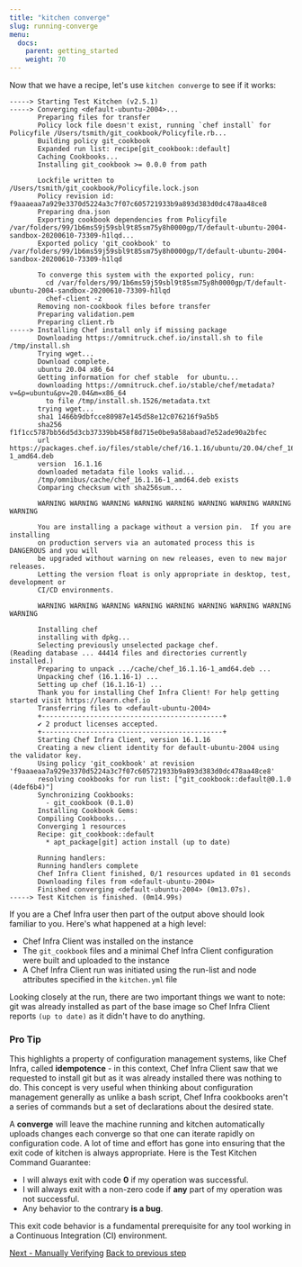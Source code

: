 ```yaml
---
title: "kitchen converge"
slug: running-converge
menu:
  docs:
    parent: getting_started
    weight: 70
---
```


Now that we have a recipe, let's use `kitchen converge` to see if it works:

~~~
-----> Starting Test Kitchen (v2.5.1)
-----> Converging <default-ubuntu-2004>...
       Preparing files for transfer
       Policy lock file doesn't exist, running `chef install` for Policyfile /Users/tsmith/git_cookbook/Policyfile.rb...
       Building policy git_cookbook
       Expanded run list: recipe[git_cookbook::default]
       Caching Cookbooks...
       Installing git_cookbook >= 0.0.0 from path

       Lockfile written to /Users/tsmith/git_cookbook/Policyfile.lock.json
       Policy revision id: f9aaaeaa7a929e3370d5224a3c7f07c605721933b9a893d383d0dc478aa48ce8
       Preparing dna.json
       Exporting cookbook dependencies from Policyfile /var/folders/99/1b6ms59j59sbl9t85sm75y8h0000gp/T/default-ubuntu-2004-sandbox-20200610-73309-h1lqd...
       Exported policy 'git_cookbook' to /var/folders/99/1b6ms59j59sbl9t85sm75y8h0000gp/T/default-ubuntu-2004-sandbox-20200610-73309-h1lqd

       To converge this system with the exported policy, run:
         cd /var/folders/99/1b6ms59j59sbl9t85sm75y8h0000gp/T/default-ubuntu-2004-sandbox-20200610-73309-h1lqd
         chef-client -z
       Removing non-cookbook files before transfer
       Preparing validation.pem
       Preparing client.rb
-----> Installing Chef install only if missing package
       Downloading https://omnitruck.chef.io/install.sh to file /tmp/install.sh
       Trying wget...
       Download complete.
       ubuntu 20.04 x86_64
       Getting information for chef stable  for ubuntu...
       downloading https://omnitruck.chef.io/stable/chef/metadata?v=&p=ubuntu&pv=20.04&m=x86_64
         to file /tmp/install.sh.1526/metadata.txt
       trying wget...
       sha1	1466b9dbfcce80987e145d58e12c076216f9a5b5
       sha256	f1f1cc5787bb56d5d3cb37339bb458f8d715e0be9a58abaad7e52ade90a2bfec
       url	https://packages.chef.io/files/stable/chef/16.1.16/ubuntu/20.04/chef_16.1.16-1_amd64.deb
       version	16.1.16
       downloaded metadata file looks valid...
       /tmp/omnibus/cache/chef_16.1.16-1_amd64.deb exists
       Comparing checksum with sha256sum...

       WARNING WARNING WARNING WARNING WARNING WARNING WARNING WARNING WARNING

       You are installing a package without a version pin.  If you are installing
       on production servers via an automated process this is DANGEROUS and you will
       be upgraded without warning on new releases, even to new major releases.
       Letting the version float is only appropriate in desktop, test, development or
       CI/CD environments.

       WARNING WARNING WARNING WARNING WARNING WARNING WARNING WARNING WARNING

       Installing chef
       installing with dpkg...
       Selecting previously unselected package chef.
(Reading database ... 44414 files and directories currently installed.)
       Preparing to unpack .../cache/chef_16.1.16-1_amd64.deb ...
       Unpacking chef (16.1.16-1) ...
       Setting up chef (16.1.16-1) ...
       Thank you for installing Chef Infra Client! For help getting started visit https://learn.chef.io
       Transferring files to <default-ubuntu-2004>
       +---------------------------------------------+
       ✔ 2 product licenses accepted.
       +---------------------------------------------+
       Starting Chef Infra Client, version 16.1.16
       Creating a new client identity for default-ubuntu-2004 using the validator key.
       Using policy 'git_cookbook' at revision 'f9aaaeaa7a929e3370d5224a3c7f07c605721933b9a893d383d0dc478aa48ce8'
       resolving cookbooks for run list: ["git_cookbook::default@0.1.0 (4def6b4)"]
       Synchronizing Cookbooks:
         - git_cookbook (0.1.0)
       Installing Cookbook Gems:
       Compiling Cookbooks...
       Converging 1 resources
       Recipe: git_cookbook::default
         * apt_package[git] action install (up to date)

       Running handlers:
       Running handlers complete
       Chef Infra Client finished, 0/1 resources updated in 01 seconds
       Downloading files from <default-ubuntu-2004>
       Finished converging <default-ubuntu-2004> (0m13.07s).
-----> Test Kitchen is finished. (0m14.99s)
~~~

If you are a Chef Infra user then part of the output above should look familiar to you. Here's what happened at a high level:

* Chef Infra Client was installed on the instance
* The `git_cookbook` files and a minimal Chef Infra Client configuration were built and uploaded to the instance
* A Chef Infra Client run was initiated using the run-list and node attributes specified in the `kitchen.yml` file

Looking closely at the run, there are two important things we want to note: git was already installed as part of the base image so Chef Infra Client reports `(up to date)` as it didn't have to do anything.

<div class="callout">
<h3 class="callout--title">Pro Tip</h3>
This highlights a property of configuration management systems, like Chef Infra, called <b>idempotence</b> - in this context, Chef Infra Client saw that we requested to install git but as it was already installed there was nothing to do. This concept is very useful when thinking about configuration management generally as unlike a bash script, Chef Infra cookbooks aren't a series of commands but a set of declarations about the desired state.
</div>

A **converge** will leave the machine running and kitchen automatically uploads changes each converge so that one can iterate rapidly on configuration code. A lot of time and effort has gone into ensuring that the exit code of kitchen is always appropriate. Here is the Test Kitchen Command Guarantee:

* I will always exit with code **0** if my operation was successful.
* I will always exit with a non-zero code if **any** part of my operation was not successful.
* Any behavior to the contrary **is a bug**.

This exit code behavior is a fundamental prerequisite for any tool working in a Continuous Integration (CI) environment.

<div class="sidebar--footer">
<a class="button primary-cta" href="/docs/getting-started/manually-verifying">Next - Manually Verifying</a>
<a class="sidebar--footer--back" href="/docs/getting-started/writing-recipe">Back to previous step</a>
</div>
